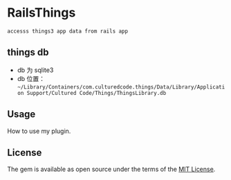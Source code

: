 # RailsThings
`accesss things3 app data from rails app`

## things db

* db 为 sqlite3
* db 位置： `~/Library/Containers/com.culturedcode.things/Data/Library/Application Support/Cultured Code/Things/ThingsLibrary.db`

## Usage
How to use my plugin.



## License
The gem is available as open source under the terms of the [MIT License](https://opensource.org/licenses/MIT).
